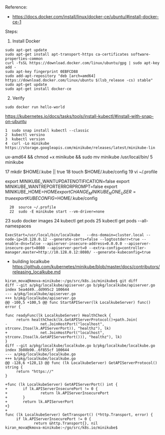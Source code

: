 Reference:
- https://docs.docker.com/install/linux/docker-ce/ubuntu/#install-docker-ce-1

Steps:

1. Install Docker
```
sudo apt-get update
sudo apt-get install apt-transport-https ca-certificates software-properties-common
curl -fsSL https://download.docker.com/linux/ubuntu/gpg | sudo apt-key add -
sudo apt-key fingerprint 0EBFCD88
sudo add-apt-repository "deb [arch=amd64] https://download.docker.com/linux/ubuntu $(lsb_release -cs) stable"
sudo apt-get update
sudo apt-get install docker-ce
```

2. Verify 
```
sudo docker run hello-world
```

   
https://kubernetes.io/docs/tasks/tools/install-kubectl/#install-with-snap-on-ubuntu

    1  sudo snap install kubectl --classic
    2  kubectl versino
    3  kubectl version
    4  curl -Lo minikube https://storage.googleapis.com/minikube/releases/latest/minikube-lin
ux-amd64 && chmod +x minikube && sudo mv minikube /usr/local/bin/
    5  minikube

  17  mkdir $HOME/.kube || true
   18  touch $HOME/.kube/config
   19  vi ~/.profile
   
   
   export MINIKUBE_WANTUPDATENOTIFICATION=false
export MINIKUBE_WANTREPORTERRORPROMPT=false
export MINIKUBE_HOME=$HOME
export CHANGE_MINIKUBE_NONE_USER=true
export KUBECONFIG=$HOME/.kube/config

   
      20  source ~/.profile
      22  sudo -E minikube start --vm-driver=none
   23  sudo docker images
   24  kubectl get pods
   25  kubectl get pods --all-namespaces
   
  
  
  
  
  
   ```
   ExecStart=/usr/local/bin/localkube   --dns-domain=cluster.local --node-ip=10.128.0.12 --generate-certs=false --logtostderr=true --enable-dns=false --apiserver-insecure-address=0.0.0.0 --apiserver-insecure-port=8080 --apiserver-port=0 --extra-config=controller-manager.master=http://10.128.0.12:8080/ --generate-kubeconfig=true
   ```
   
  - building localkube https://github.com/kubernetes/minikube/blob/master/docs/contributors/releasing_localkube.md 
   
   ```
   kiran_mova@kmova-minikube:~/go/src/k8s.io/minikube$ git diff 
diff --git a/pkg/localkube/apiserver.go b/pkg/localkube/apiserver.go
index 5ea4d49..dd995c2 100644
--- a/pkg/localkube/apiserver.go
+++ b/pkg/localkube/apiserver.go
@@ -100,5 +100,5 @@ func StartAPIServer(lk LocalkubeServer) func() error {
 
 func readyFunc(lk LocalkubeServer) HealthCheck {
        return healthCheck(lk.GetAPIServerProtocol()+path.Join(
-               net.JoinHostPort("localhost", strconv.Itoa(lk.APIServerPort)), "healthz"), lk)
+               net.JoinHostPort("localhost", strconv.Itoa(lk.GetAPIServerPort())), "healthz"), lk)
 }
diff --git a/pkg/localkube/localkube.go b/pkg/localkube/localkube.go
index 3b08b90..6f855cf 100644
--- a/pkg/localkube/localkube.go
+++ b/pkg/localkube/localkube.go
@@ -128,6 +128,13 @@ func (lk LocalkubeServer) GetAPIServerProtocol() string {
        return "https://"
 }
 
+func (lk LocalkubeServer) GetAPIServerPort() int {
+       if lk.APIServerInsecurePort != 0 {
+               return lk.APIServerInsecurePort
+       }
+       return lk.APIServerPort
+}
+
 func (lk LocalkubeServer) GetTransport() (*http.Transport, error) {
        if lk.APIServerInsecurePort != 0 {
                return &http.Transport{}, nil
kiran_mova@kmova-minikube:~/go/src/k8s.io/minikube$ 
```
